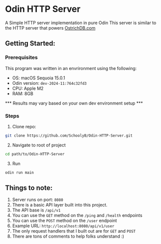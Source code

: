 # Odin HTTP Server
A Simple HTTP server implementation in pure Odin
This server is similar to the HTTP server that powers [OstrichDB.com](https://ostrichdb.com/)


## Getting Started:

### Prerequisites
This program was written in an envrironment using the following:
- OS: macOS Sequoia 15.0.1
- Odin version: `dev-2024-11:764c32fd3`
- CPU: Apple M2
- RAM: 8GB

*** Results may vary based on your own dev environment setup ***

### Steps
1. Clone repo:
```bash
git clone https://github.com/SchoolyB/Odin-HTTP-Server.git
```

2. Navigate to root of project
```bash
cd path/to/Odin-HTTP-Server
```

3. Run
```bash
odin run main
```

## Things to note:

1. Server runs on port: `8080`
2. There is a basic API layer built into this project.
3. The API base is `/api/v1`
4. You can use the `GET` method on the `/ping` and `/health` endpoints
5. You can use the `POST` method on the `/user` endpoint
6. Example URL: `http://localhost:8080/api/v1/user`
7. The only request handlers that I built out are for `GET` and `POST`
8. There are tons of comments to help folks understand :)